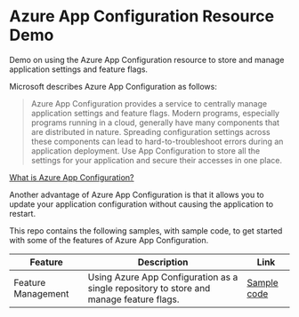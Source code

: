 # Azure App Configuration Resource Demo
Demo on using the Azure App Configuration resource to store and manage application settings and feature flags.

Microsoft describes Azure App Configuration as follows:

> Azure App Configuration provides a service to centrally manage application settings and feature flags. Modern programs, especially programs running in a cloud, generally have many components that are distributed in nature. Spreading configuration settings across these components can lead to hard-to-troubleshoot errors during an application deployment. Use App Configuration to store all the settings for your application and secure their accesses in one place.

[What is Azure App Configuration?](https://learn.microsoft.com/en-us/azure/azure-app-configuration/overview)

Another advantage of Azure App Configuration is that it allows you to update your application configuration without causing the application to restart.

This repo contains the following samples, with sample code, to get started with some of the features of Azure App Configuration.

| Feature                 | Description                                                                             | Link                                                            |
| -----------             | -----------                                                                             | -----------                                                     |
| Feature Management      | Using Azure App Configuration as a single repository to store and manage feature flags. | [Sample code](01-FeatureManagement/README.md)                   |